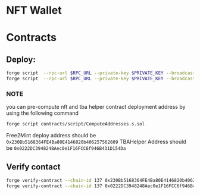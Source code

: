 # NFT Wallet

# Contracts

## Deploy:

```bash
forge script  --rpc-url $RPC_URL --private-key $PRIVATE_KEY --broadcast contracts/script/DeployTBAHelper.s.sol
forge script  --rpc-url $RPC_URL --private-key $PRIVATE_KEY --broadcast contracts/script/DeployFree2MintNFTWallet.s.sol
```

### NOTE

you can pre-compute nft and tba helper contract deployment address by using the following command

```bash
forge script contracts/script/ComputeAddresses.s.sol
```

Free2Mint deploy address should be `0x230Bb5168364FE4Ba80E4146820b406257562609`
TBAHelper Address should be `0x0222DC3948248Aec0e1F16FCC6f946B431D154Da`

## Verify contact

```bash
forge verify-contract --chain-id 137 0x230Bb5168364FE4Ba80E4146820b406257562609 contracts/src/Free2MintNFTWallet.sol:Free2MintNFTWallet
forge verify-contract --chain-id 137 0x0222DC3948248Aec0e1F16FCC6f946B431D154Da contracts/src/TBAHelper.sol:TBAHelper
```